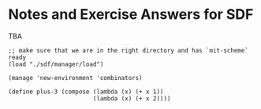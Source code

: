 # Notes and Exercise Answers for SDF

TBA

```
;; make sure that we are in the right directory and has `mit-scheme` ready
(load "./sdf/manager/load")
```

```
(manage 'new-environment 'combinators)
```

```
(define plus-3 (compose (lambda (x) (+ x 1))
                        (lambda (x) (+ x 2))))
```

